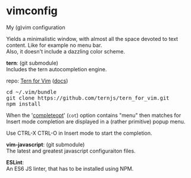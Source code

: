 # vimconfig
My (g)vim configuration

Yields a minimalistic window, with almost all the space devoted to 
text content. Like for example no menu bar.  
Also, it doesn't include a dazzling color scheme. 

<b>tern</b>: (git submodule)  
Includes the tern autocompletion engine. 
<p>repo: <a href="https://github.com/ternjs/tern_for_vim">Tern for Vim</a> (<a href="http://ternjs.net/doc/manual.html#vim">docs</a>)</p>  
<pre>cd ~/.vim/bundle
git clone https://github.com/ternjs/tern_for_vim.git
npm install</pre>
<p>When the '<a href="http://vimdoc.sourceforge.net/htmldoc/options.html#%27completeopt%27">completeopt</a>'
(<code>cot</code>) option contains "menu" then matches for Insert mode
completion are displayed in a (rather primitive) popup menu. </p>
<p>Use CTRL-X CTRL-O in Insert mode to start the completion. </p>  

<b>vim-javascript</b>: (git submodule)  
The latest and greatest javascript configuraiton files. 

<b>ESLint</b>:  
An ES6 JS linter, that has to be installed using NPM.  
